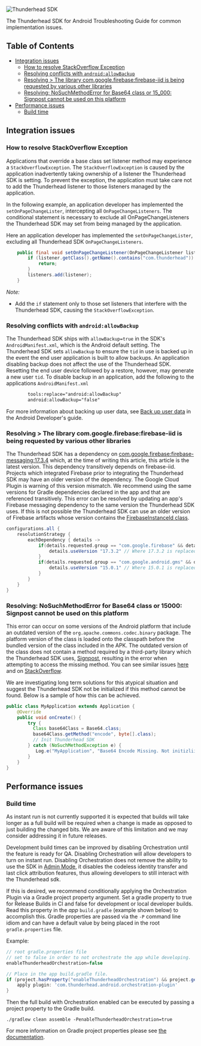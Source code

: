 ![Thunderhead SDK](https://i.imgur.com/gfizURy.png "Thunderhead")

The Thunderhead SDK for Android Troubleshooting Guide for common implementation issues.

## Table of Contents

- [Integration issues](#integration-issues)
  * [How to resolve StackOverflow Exception](#how-to-resolve-stackoverflow-exception)
  * [Resolving conflicts with `android:allowBackup`](#resolving-conflicts-with-androidallowbackup)
  * [Resolving > The library com.google.firebase:firebase-iid is being requested by various other libraries](#resolving--the-library-comgooglefirebasefirebase-iid-is-being-requested-by-various-other-libraries)
  * [Resolving: NoSuchMethodError for Base64 class or 15_000: Signpost cannot be used on this platform](#resolving-nosuchmethoderror-for-base64-class-or-15_000-signpost-cannot-be-used-on-this-platform)
- [Performance issues](#performance-issues)
  * [Build time](#build-time)

## Integration issues
### How to resolve StackOverflow Exception
Applications that override a base class set listener method may experience a `StackOverflowException`.
The `StackOverflowException` is caused by the application inadvertently taking ownership of a listener
the Thunderhead SDK is setting.  To prevent the exception, the application must take care not to
add the Thunderhead listener to those listeners managed by the application.

In the following example, an application developer has implemented the `setOnPageChangeLister`,
intercepting all `OnPageChangeListeners`. The conditional statement is necessary to
exclude all OnPageChangeListeners the Thunderhead SDK may set from being managed by the application.

Here an application developer has implemented the `setOnPageChangeLister`,
excluding all Thunderhead SDK `OnPageChangeListeners`.

```java
    public final void setOnPageChangeListener(OnPageChangeListener listener) {
        if (listener.getClass().getName().contains("com.thunderhead")) {
            return;
        }
        listeners.add(listener);
    }
```
*Note:*
- Add the `if` statement only to those set listeners that
interfere with the Thunderhead SDK, causing the `StackOverflowException`.

### Resolving conflicts with `android:allowBackup`
The Thunderhead SDK ships with `allowBackup=true` in the SDK's `AndroidManifest.xml`, which is the Android default setting. The Thunderhead SDK sets `allowBackup` to ensure the `tid` in use is backed up in the event the end user application is built to allow backups.  An application disabling backup does not affect the
use of the Thunderhead SDK.  Resetting the end user device followed by a restore, however, may
generate a new user `tid`.  To disable backup in an application, add the following to the applications
`AndroidManifest.xml`
```xml
        tools:replace="android:allowBackup"
        android:allowBackup="false"
```

For more information about backing up user data, see [Back up user data](https://developer.android.com/guide/topics/data/autobackup) in the Android Developer's guide.

### Resolving > The library com.google.firebase:firebase-iid is being requested by various other libraries

The Thunderhead SDK has a dependency on [com.google.firebase:firebase-messaging:17.3.4](https://firebase.google.com/docs/android/setup) which, at the time of writing this article, this article is the latest version.  This dependency transitively depends on firebase-iid.  Projects which integrated Firebase prior to integrating the
Thunderhead SDK may have an older version of the dependency. The Google Cloud Plugin is warning of this version mismatch. We recommend using the same versions for Gradle dependencies declared in the app and that are referenced transitively. This error can be resolved by updating an app's Firebase messaging dependency to the same version the Thunderhead SDK uses. If this is not possible the Thunderhead SDK can use an older version of Firebase artifacts whose version contains the [FirebaseInstanceId class](https://firebase.google.com/docs/reference/android/com/google/firebase/iid/FirebaseInstanceId).

```groovy
configurations.all {
    resolutionStrategy {
        eachDependency { details ->
            if(details.requested.group == "com.google.firebase" && details.requested.name == "firebase-messaging") {
                details.useVersion "17.3.2" // Where 17.3.2 is replaced with the apps required version
            }
            if(details.requested.group == "com.google.android.gms" && details.requested.name == "play-services-basement") {
                details.useVersion "15.0.1" // Where 15.0.1 is replaced with the apps required version
            }
        }
    }
}
```

### Resolving: NoSuchMethodError for Base64 class or 15000: Signpost cannot be used on this platform

This error can occur on some versions of the Android platform that include an outdated version of the `org.apache.commons.codec.binary` package. The platform version of the class is loaded onto the classpath before the bundled version of the class included in the APK. The outdated version of the class does not contain 
a method required by a third-party library which the Thunderhead SDK uses, [Signpost](https://github.com/mttkay/signpost), resulting in the error when attempting to access the missing method. You can see similar issues [here](https://blog.osom.info/2015/04/commons-codec-on-android.html) and on [StackOverflow](https://stackoverflow.com/questions/2047706/apache-commons-codec-with-android-could-not-find-method).

We are investigating long term solutions for this atypical situation and suggest the Thunderhead SDK not be initialized if this method cannot be found. Below is a sample of how this can be achieved.

```java
public class MyApplication extends Application {
    @Override
    public void onCreate() {
        try { 
          Class base64Class = Base64.class;
          base64Class.getMethod("encode", byte[].class);
          // Init Thunderhead SDK
        } catch (NoSuchMethodException e) {
           Log.e("MyApplication", "Base64 Encode Missing. Not initizliing Thunderhead SDK. " + e.getMessage());
        }
    }
}
```

## Performance issues

### Build time
As instant run is not currently supported it is expected that builds will take longer as a full build will be required when a change is made as opposed to just building the changed bits. We are aware of this limitation and we may consider addressing it in future releases.

Development build times can be improved by disabling Orchestration until the feature is ready for QA. Disabling Orchestration will allow developers to turn on instant run. 
Disabling Orchestration does not remove the ability to use the SDK in [Admin Mode](https://github.com/thunderheadone/one-sdk-android##set-up-the-sdk-in-admin-mode-for-internal-distribution), it disables the codeless identity transfer and last click attribution features, thus allowing developers to still interact with the Thunderhead sdk.

If this is desired, we recommend conditionally applying the Orchestration Plugin via a Gradle project property argument. 
Set a gradle property to true for Release Builds in CI and false for development or local developer builds.  
Read this property in the _app_ `build.gradle` (example shown below) to accomplish this.
Gradle properties are passed via the `-P` command line idiom and can have a default value by 
being placed in the root `gradle.properties` file.
 
Example:

```groovy
// root gradle.properties file
// set to false in order to not orchestrate the app while developing.
enableThunderheadOrchestration=false
```

```groovy
// Place in the app build.gradle file.
if (project.hasProperty("enableThunderheadOrchestration") && project.getProperty("enableThunderheadOrchestration") == "true") {
	apply plugin: 'com.thunderhead.android.orchestration-plugin'
}
```

Then the full build with Orchestration enabled can be executed by passing a project property to the Gradle build.

`./gradlew clean assemble -PenableThunderheadOrchestration=true`

For more information on Gradle project properties please see [the documentation](https://docs.gradle.org/current/userguide/build_environment.html#sec:project_properties).
